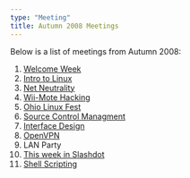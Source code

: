 ```yaml
---
type: "Meeting"
title: Autumn 2008 Meetings
---
```

Below is a list of meetings from Autumn 2008:

<!-- FIXME -->

1.  [Welcome Week](/welcome2008)
2.  [Intro to Linux](/linux_intro-au08)
3.  [Net Neutrality](/net_neutrality-au08)
4.  [Wii-Mote Hacking](/wiimote-au08)
5.  [Ohio Linux Fest](/linuxfest2008)
6.  [Source Control Managment](/src_ctrl_mgnt-au08)
7.  [Interface Design](/interface_design-au08)
8.  [OpenVPN](/openvpn-au08)
9.  LAN Party
10.  [This week in Slashdot](/twis-au08)
11.  [Shell Scripting](/bash-au08)
